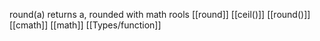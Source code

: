 round(a) returns a, rounded with math rools
[[round]] [[ceil()]] [[round()]] [[cmath]] [[math]] [[Types/function]]